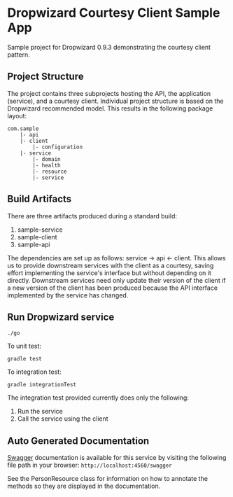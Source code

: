 # Dropwizard Courtesy Client Sample App

Sample project for Dropwizard 0.9.3 demonstrating the courtesy client pattern.

## Project Structure

The project contains three subprojects hosting the API, the application (service), and a courtesy client.
Individual project structure is based on the Dropwizard recommended model. This results in the following
package layout:
```
com.sample
    |- api
    |- client
        |- configuration
    |- service
        |- domain
        |- health
        |- resource
        |- service
```

## Build Artifacts
There are three artifacts produced during a standard build:
1. sample-service
2. sample-client
3. sample-api

The dependencies are set up as follows: service -> api <- client. This allows us to provide downstream
services with the client as a courtesy, saving effort implementing the service's interface but without
depending on it directly. Downstream services need only update their version of the client if a new version
of the client has been produced because the API interface implemented by the service has changed.


## Run Dropwizard service

```
./go
```

To unit test:

```
gradle test
```

To integration test:

```
gradle integrationTest
```

The integration test provided currently does only the following:
1. Run the service
2. Call the service using the client


## Auto Generated Documentation

[Swagger](http://swagger.io/) documentation is available for this service by visiting the following file path in your browser:
`http://localhost:4560/swagger`

See the PersonResource class for information on how to annotate the methods so they are displayed in the documentation.
